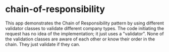 # chain-of-responsibility

This app demonstrates the Chain of Responsibility pattern by using different validator classes to validate different company types. 
The code initiating the request has no idea of the implementation; it just uses a "validator".
None of the validation classes are aware of each other or know their order in the chain. They just validate if they can.
